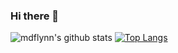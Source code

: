 ### Hi there 👋

<!--
**mdflynn/mdflynn** is a ✨ _special_ ✨ repository because its `README.md` (this file) appears on your GitHub profile.

Here are some ideas to get you started:

- 🔭 I’m currently working on ...
- 🌱 I’m currently learning ...
- 👯 I’m looking to collaborate on ...
- 🤔 I’m looking for help with ...
- 💬 Ask me about ...
- 📫 How to reach me: ...
- 😄 Pronouns: ...
- ⚡ Fun fact: ...
-->

![mdflynn's github stats](https://github-readme-stats.vercel.app/api?username=mdflynn&show_icons=true&theme=tokyonight)
[![Top Langs](https://github-readme-stats.vercel.app/api/top-langs/?username=mdflynn)](https://github.com/mdflynn/github-readme-stats)

